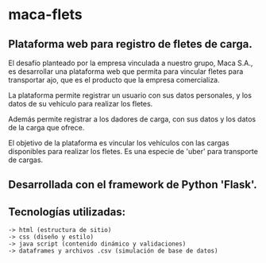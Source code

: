 # maca-flets

## Plataforma web para registro de fletes de carga.

El desafío planteado por la empresa vinculada a nuestro grupo, Maca S.A., es desarrollar 
una plataforma web que permita para vincular fletes para transportar ajo, que es el producto 
que la empresa comercializa.

La plataforma permite registrar un usuario con sus datos personales, y los datos de su 
vehículo para realizar los fletes.

Además permite registrar a los dadores de carga, con sus datos y los datos de la carga que
ofrece.

El objetivo de la plataforma es vincular los vehículos con las cargas disponibles para 
realizar los fletes. Es una especie de 'uber' para transporte de cargas.

## Desarrollada con el framework de Python 'Flask'.

## Tecnologías utilizadas:
    -> html (estructura de sitio)
    -> css (diseño y estilo)
    -> java script (contenido dinámico y validaciones)
    -> dataframes y archivos .csv (simulación de base de datos)
